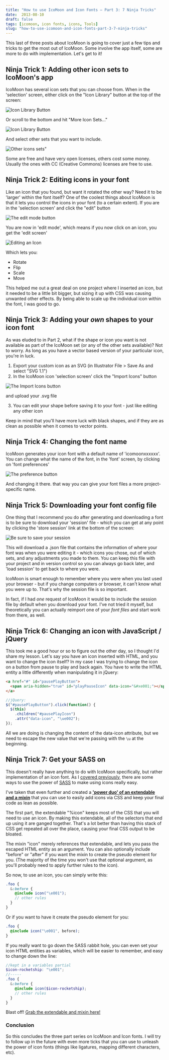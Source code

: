 ```yaml
---
title: "How to use IcoMoon and Icon Fonts – Part 3: 7 Ninja Tricks"
date:  2013-08-10
draft: false
tags: [icomoon, icon fonts, icons, Tools]
slug: "how-to-use-icomoon-and-icon-fonts-part-3-7-ninja-tricks"
---
```


This last of three posts about IcoMoon is going to cover just a few tips and tricks to get the most out of IcoMoon. Some involve the app itself, some are more to do with implementation. Let's get to it!

<!--more-->

## Ninja Trick 1: Adding other icon sets to IcoMoon's app

IcoMoon has several icon sets that you can choose from. When in the 'selection' screen, either click on the "Icon Library" button at the top of the screen:

![Icon Library Button](../images/IcoMoon_App_-_Icon_Font_Generator_1-300x173.png)

Or scroll to the bottom and hit "More Icon Sets…"

![Icon Library Button](../images/IcoMoon_App_-_Icon_Font_Generator2-300x125.png)

And select other sets that you want to include.

![Other icons sets"](../images/IcoMoon_App_-_Icon_Font_Generator1-300x242.png)

Some are free and have very open licenses, others cost some money. Usually the ones with CC (Creative Commons) licenses are free to use.

## Ninja Trick 2: Editing icons in your font

Like an icon that you found, but want it rotated the other way? Need it to be 'larger' within the font itself? One of the coolest things about IcoMoon is that it lets you control the icons in your font (to a certain extent). If you are in the 'selection screen' and click the "edit" button

![The edit mode button](../images/IcoMoon_App_-_Icon_Font_Generator_11-300x103.png)

You are now in 'edit mode', which means if you now click on an icon, you get the 'edit screen'

![Editing an Icon](../images/IcoMoon_App_-_Icon_Font_Generator_2-219x300.png)

Which lets you:

- Rotate
- Flip
- Scale
- Move

This helped me out a great deal on one project where I inserted an icon, but it needed to be a little bit bigger, but sizing it up with CSS was causing unwanted other effects. By being able to scale up the individual icon within the font, I was good to go.

## Ninja Trick 3: Adding your _own_ shapes to your icon font

As was eluded to in Part 2, what if the shape or icon you want is not available as part of the IcoMoon set (or any of the other sets available)? Not to worry. As long as you have a vector based version of your particular icon, you're in luck.

1. Export your custom icon as an SVG (in Illustrator File > Save As and select "SVG 1.1")
2. In the IcoMoon icon 'selection screen' click the "Import Icons" button

![The Import Icons button](../images/IcoMoon_App_-_Icon_Font_Generator_3-300x164.png)

and upload your .svg file

3. You can edit your shape before saving it to your font - just like editing any other icon

Keep in mind that you'll have more luck with black shapes, and if they are as clean as possible when it comes to vector points.

## Ninja Trick 4: Changing the font name

IcoMoon generates your icon font with a default name of 'icomoonxxxxxx'. You can change what the name of the font, in the 'font' screen, by clicking on 'font preferences'

![The preference button](../images/IcoMoon_App_-_Icon_Font_Generator_4-300x155.png)

And changing it there. that way you can give your font files a more project-specific name.

## Ninja Trick 5: Downloading your font config file

One thing that I recommend you do after generating and downloading a font is to be sure to download your 'session' file - which you can get at any point by clicking the 'store session' link at the bottom of the screen:

![Be sure to save your session](../images/IcoMoon_App_-_Icon_Font_Generator_5-300x282.png)

This will download a .json file that contains the information of where your font was when you were editing it - which icons you chose, out of which sets, and any adjustments you made to them. You can keep this file with your project and in version control so you can always go back later, and 'load session' to get back to where you were.

IcoMoon is smart enough to remember where you were when you last used your browser - but if you change computers or browser, it can't know what you were up to. That's why the session file is so important.

In fact, if I had _one_ request of IcoMoon it would be to include the session file by default when you download your font. I've not tried it myself, but theoretically you can actually reimport one of your _font files_ and start work from there, as well.

## Ninja Trick 6: Changing an icon with JavaScript / jQuery

This took me a good hour or so to figure out the other day, so I thought I'd share my lesson. Let's say you have an icon inserted with HTML, and you want to change the icon itself? In my case I was trying to change the icon on a button from pause to play and back again. You have to write the HTML entity a little differently when manipulating it in jQuery:

```html
<a href="#" id="pausePlayButton">
  <span aria-hidden="true" id="playPauseIcon" data-icon="&#xe001;"></span>
</a>
```

```javascript
//jQuery:
$("#pausePlayButton").click(function() {
  $(this)
    .children("#pausePlayIcon")
    .attr("data-icon", "\ue002");
});
```

All we are doing is changing the content of the data-icon attribute, but we need to escape the new value that we're passing with the `\u` at the beginning.

## Ninja Trick 7: Get your SASS on

This doesn't really have anything to do with IcoMoon specifically, but rather implementation of an icon font. As I [covered previously](/how-to-use-icomoon-and-icon-fonts-part-2-a-workflow/), there are some ways to use the power of [SASS](https://sass-lang.com/) to make using icons really easy.

I've taken that even further and created a **['power duo' of an extendable and a mixin](https://gist.github.com/chipcullen/6157025)** that you can use to easily add icons via CSS and keep your final code as lean as possible.

The first part, the extendable "%icon" keeps most of the CSS that you will need to use an icon. By making this extendable, all of the selectors that end up using it are ganged together. That's a lot better than having this stack of CSS get repeated all over the place, causing your final CSS output to be bloated.

The mixin "icon" merely references that extendable, and lets you pass the escaped HTML entity as an argument. You can also optionally include "before" or "after" if you want the mixin to create the pseudo element for you. (The majority of the time you won't use that optional argument, as you'll probably need to apply further rules to the icon).

So now, to use an icon, you can simply write this:

```scss
.foo {
  &:before {
    @include icon("\e001");
    // other rules
  }
}
```

Or if you want to have it create the pseudo element for you:

```scss
.foo {
  @include icon("\e001", before);
}
```

If you really want to go down the SASS rabbit hole, you can even set your icon HTML entities as variables, which will be easier to remember, and easy to change down the line:

```scss
//kept in a variables partial
$icon-rocketship: "\e001";
//-----
.foo {
  &:before {
    @include icon($icon-rocketship);
    // other rules
  }
}
```

Blast off! [Grab the extendable and mixin here!](https://gist.github.com/chipcullen/6157025)

### Conclusion

So this concludes the three part series on IcoMoon and Icon fonts. I will try to follow up in the future with even more ticks that you can use to unleash the power of icon fonts (things like ligatures, mapping different characters, etc).
